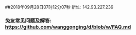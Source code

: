 ##2018年09月28日07时12分07秒 新址: 142.93.227.239
### 兔友常见问题及解答: https://github.com/wanggonging/d/blob/w/FAQ.md
